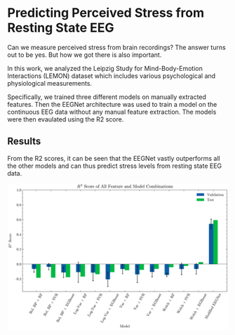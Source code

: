 # Predicting Perceived Stress from Resting State EEG

Can we measure perceived stress from brain recordings? The answer turns out to be yes. But how we got there is also important.

In this work, we analyzed the Leipzig Study for Mind-Body-Emotion Interactions (LEMON) dataset which includes various psychological and physiological measurements.

Specifically, we trained three different models on manually extracted features. Then the EEGNet architecture was used to train a model on the continuous EEG data without any manual feature extraction. The models were then evaulated using the R2 score.

## Results

From the R2 scores, it can be seen that the EEGNet vastly outperforms all the other models and can thus predict stress levels from resting state EEG data.

![Learning curves of the model](img/r2_of_all_models.png)